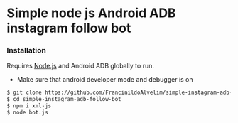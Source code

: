 # Simple node js Android ADB instagram follow bot

### Installation

Requires [Node.js](https://nodejs.org/) and Android ADB globally to run.

* Make sure that android developer mode and debugger is on


```sh
$ git clone https://github.com/FrancinildoAlvelim/simple-instagram-adb-follow-bot.git
$ cd simple-instagram-adb-follow-bot
$ npm i xml-js
$ node bot.js
```
